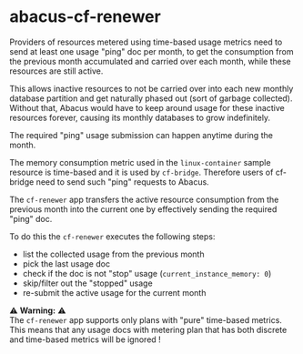 abacus-cf-renewer
===

Providers of resources metered using time-based usage metrics need to send at least one usage "ping" doc per month, to get the consumption from the previous month accumulated and carried over each month, while these resources are still active.

This allows inactive resources to not be carried over into each new monthly database partition and get naturally phased out (sort of garbage collected). Without that, Abacus would have to keep around usage for these inactive resources forever, causing its monthly databases to grow indefinitely.

The required "ping" usage submission can happen anytime during the month.

The memory consumption metric used in the `linux-container` sample resource is time-based and it is used by `cf-bridge`. Therefore users of cf-bridge need to send such "ping" requests to Abacus.

The `cf-renewer` app transfers the active resource consumption from the previous month into the current one by effectively sending the required "ping" doc.

To do this the `cf-renewer` executes the following steps:
* list the collected usage from the previous month
* pick the last usage doc
* check if the doc is not "stop" usage (`current_instance_memory: 0`)
* skip/filter out the "stopped" usage
* re-submit the active usage for the current month

:warning: **Warning:** :warning:   
The `cf-renewer` app supports only plans with "pure" time-based metrics. This means that any usage docs with metering plan that has both discrete and time-based metrics will be ignored !